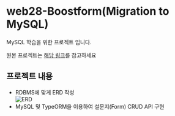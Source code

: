 # web28-Boostform(Migration to MySQL)

MySQL 학습을 위한 프로젝트 입니다.

원본 프로젝트는 [해당 링크](https://github.com/boostcampwm-2022/web28-Boostform)를 참고하세요

## 프로젝트 내용

- RDBMS에 맞게 ERD 작성   
  ![ERD](./server/docs/erd.png)
- MySQL 및 TypeORM을 이용하여 설문지(Form) CRUD API 구현
